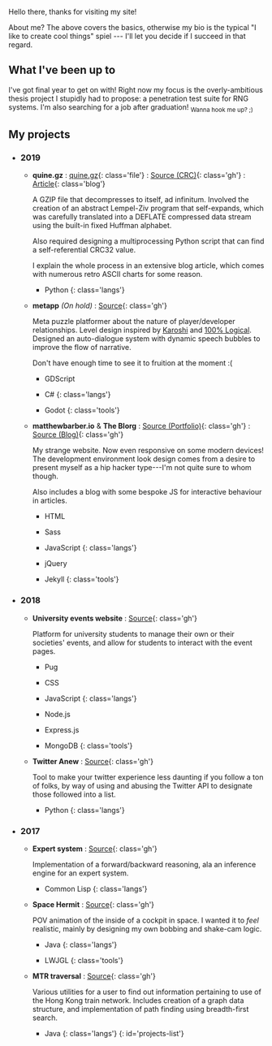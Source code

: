 Hello there, thanks for visiting my site!

About me? The above covers the basics, otherwise my bio is the typical "I like to create cool things" spiel --- I'll let you decide if I succeed in that regard.

## What I've been up to

I've got final year to get on with! Right now my focus is the overly-ambitious thesis project I stupidly had to propose: a penetration test suite for RNG systems. I'm also searching for a job after graduation! <sub>Wanna hook me up? ;\)</sub>

## My projects

* ### 2019
  * **quine.gz**
    : [quine.gz](https://blog.matthewbarber.io/downloads/quine.gz){: class='file'}
    : [Source  (CRC)](https://github.com/Honno/metapp){: class='gh'}
    : [Article](https://blog.matthewbarber.io/2019/07/22/how-to-make-compressed-file-quines.html){: class='blog'}
    
    A GZIP file that decompresses to itself, ad infinitum. Involved the creation of an abstract Lempel-Ziv program that self-expands, which was carefully translated into a DEFLATE compressed data stream using the built-in fixed Huffman alphabet.
    
    Also required designing a multiprocessing Python script that can find a self-referential CRC32 value.
    
    I explain the whole process in an extensive blog article, which comes with numerous retro ASCII charts for some reason.
  
    * Python
    {: class='langs'}

  * **metapp** *(On hold)*
    : [Source](https://github.com/Honno/metapp){: class='gh'}

    Meta puzzle platformer about the nature of player/developer relationships. Level design inspired by [Karoshi](https://www.karoshigame.com/) and [100% Logical](https://gamejolt.com/games/100-logical/1268). Designed an auto-dialogue system with dynamic speech bubbles to improve the flow of narrative.
    
    Don't have enough time to see it to fruition at the moment :\(
        
    * GDScript
    * C#
    {: class='langs'}

    * Godot
    {: class='tools'}

  * **matthewbarber.io** & **The Blorg**
    : [Source (Portfolio)](https://github.com/Honno/Honno.github.io){: class='gh'}
    : [Source (Blog)](https://github.com/Honno/blog){: class='gh'}

    My strange website. Now even responsive on some modern devices! The development environment look design comes from a desire to present myself as a hip hacker type---I'm not quite sure to whom though.
    
    Also includes a blog with some bespoke JS for interactive behaviour in articles.
    
    * HTML
    * Sass
    * JavaScript
    {: class='langs'}

    * jQuery
    * Jekyll
    {: class='tools'}
 
* ### 2018
  * **University events website**
    : [Source](https://github.com/Honno/events-site){: class='gh'}
  
    Platform for university students to manage their own or their societies' events, and allow for students to interact with the event pages.
    
    * Pug
    * CSS
    * JavaScript
    {: class='langs'}

    * Node.js
    * Express.js
    * MongoDB
    {: class='tools'}
  
  * **Twitter Anew**
    : [Source](https://github.com/Honno/twitter-anew){: class='gh'}
    
    Tool to make your twitter experience less daunting if you follow a ton of folks, by way of using and abusing the Twitter API to designate those followed into a list.

    * Python
    {: class='langs'}

* ### 2017
  * **Expert system** 
    : [Source](https://github.com/Honno/intro-to-ai-labs/blob/master/8/expert.lisp){: class='gh'}
    
    Implementation of a forward/backward reasoning, ala an inference engine for an expert system.
    
    * Common Lisp
    {: class='langs'}
    
  * **Space Hermit**
    : [Source](https://github.com/Honno/space-hermit){: class='gh'}
    
    POV animation of the inside of a cockpit in space. I wanted it to *feel* realistic, mainly by designing my own bobbing and shake-cam logic.
    
    * Java
    {: class='langs'}

    * LWJGL
    {: class='tools'}
    
  * **MTR traversal**
    : [Source](https://github.com/Honno/mtr-traversal){: class='gh'}

    Various utilities for a user to find out information pertaining to use of the Hong Kong train network. Includes creation of a graph data structure, and implementation of path finding using breadth-first search.
    
    * Java
    {: class='langs'}
{: id='projects-list'}
